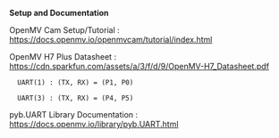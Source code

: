 **Setup and Documentation**

OpenMV Cam Setup/Tutorial : https://docs.openmv.io/openmvcam/tutorial/index.html

OpenMV H7 Plus Datasheet : https://cdn.sparkfun.com/assets/a/3/f/d/9/OpenMV-H7_Datasheet.pdf
      
      UART(1) : (TX, RX) = (P1, P0)
      
      UART(3) : (TX, RX) = (P4, P5)

pyb.UART Library Documentation : https://docs.openmv.io/library/pyb.UART.html
